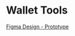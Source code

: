 # Wallet Tools

[Figma Design - Prototype](https://www.figma.com/file/29ZxOVzGeMGBS13C5RTiYd/Wallet-Tools?node-id=0%3A1&t=cqFTRPW8oK7vInxZ-1)






                              
